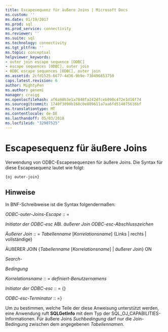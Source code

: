 ```yaml
---
title: Escapesequenz für äußere Joins | Microsoft Docs
ms.custom: ''
ms.date: 01/19/2017
ms.prod: sql
ms.prod_service: connectivity
ms.reviewer: ''
ms.suite: sql
ms.technology: connectivity
ms.tgt_pltfrm: ''
ms.topic: conceptual
helpviewer_keywords:
- outer join escape sequence [ODBC]
- escape sequences [ODBC], outer join
- ODBC escape sequences [ODBC], outer join
ms.assetid: 2cfd1525-6677-4d36-9b9e-730496853750
caps.latest.revision: 6
author: MightyPen
ms.author: genemi
manager: craigg
ms.openlocfilehash: af6a98b3e1a7848fa242dfceb890c472e1d16f74
ms.sourcegitcommit: 1740f3090b168c0e809611a7aa6fd514075616bf
ms.translationtype: MT
ms.contentlocale: de-DE
ms.lasthandoff: 05/03/2018
ms.locfileid: "32907525"
---
```

# <a name="outer-join-escape-sequence"></a>Escapesequenz für äußere Joins
Verwendung von ODBC-Escapesequenzen für äußere Joins. Die Syntax für diese Escapesequenz lautet wie folgt:  
  
```  
{oj outer-join}  
```  
  
## <a name="remarks"></a>Hinweise  
 In BNF-Schreibweise ist die Syntax folgendermaßen:  
  
 *ODBC-outer-Joins-Escape* :: =  
  
 *Initiator der ODBC-esc* ABl. *äußerer Join ODBC-esc-Abschlusszeichen*  
  
 *Äußerer Join* :: = *Tabellenname* [*Korrelationsname*] {Links &#124; rechts &#124; vollständige}  
  
 ÄUßERER JOIN {*Tabellenname* [*Korrelationsname*] &#124; *äußerer Join*} ON  
  
 *Search-*  
  
 *Bedingung*  
  
 *Korrelationsname* :: = *definiert-Benutzernamens*  
  
 *Initiator der ODBC-esc* :: = {}  
  
 *ODBC-esc-Terminator* :: =}  
  
 Um zu bestimmen, welche Teile der diese Anweisung unterstützt werden, eine Anwendung ruft **SQLGetInfo** mit dem Typ der SQL_OJ_CAPABILITIES-Informationen. Für äußere Joins *Suchbedingung* darf nur die Join-Bedingung zwischen dem angegebenen *Tabellennamen*.
